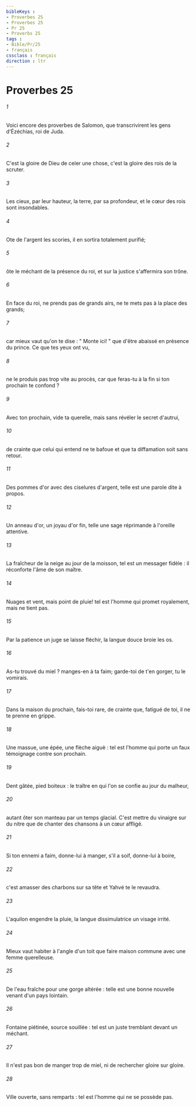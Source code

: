 ```yaml
---
bibleKeys : 
- Proverbes 25
- Proverbes 25
- Pr 25
- Proverbs 25
tags : 
- Bible/Pr/25
- français
cssclass : français
direction : ltr
---
```


# Proverbes 25

###### 1
Voici encore des proverbes de Salomon, que transcrivirent les gens d'Ézéchias, roi de Juda. 
###### 2
C'est la gloire de Dieu de celer une chose, c'est la gloire des rois de la scruter. 
###### 3
Les cieux, par leur hauteur, la terre, par sa profondeur, et le cœur des rois sont insondables. 
###### 4
Ote de l'argent les scories, il en sortira totalement purifié; 
###### 5
ôte le méchant de la présence du roi, et sur la justice s'affermira son trône. 
###### 6
En face du roi, ne prends pas de grands airs, ne te mets pas à la place des grands; 
###### 7
car mieux vaut qu'on te dise : " Monte ici! " que d'être abaissé en présence du prince. Ce que tes yeux ont vu, 
###### 8
ne le produis pas trop vite au procès, car que feras-tu à la fin si ton prochain te confond ? 
###### 9
Avec ton prochain, vide ta querelle, mais sans révéler le secret d'autrui, 
###### 10
de crainte que celui qui entend ne te bafoue et que ta diffamation soit sans retour. 
###### 11
Des pommes d'or avec des ciselures d'argent, telle est une parole dite à propos. 
###### 12
Un anneau d'or, un joyau d'or fin, telle une sage réprimande à l'oreille attentive. 
###### 13
La fraîcheur de la neige au jour de la moisson, tel est un messager fidèle : il réconforte l'âme de son maître. 
###### 14
Nuages et vent, mais point de pluie! tel est l'homme qui promet royalement, mais ne tient pas. 
###### 15
Par la patience un juge se laisse fléchir, la langue douce broie les os. 
###### 16
As-tu trouvé du miel ? manges-en à ta faim; garde-toi de t'en gorger, tu le vomirais. 
###### 17
Dans la maison du prochain, fais-toi rare, de crainte que, fatigué de toi, il ne te prenne en grippe. 
###### 18
Une massue, une épée, une flèche aiguè : tel est l'homme qui porte un faux témoignage contre son prochain. 
###### 19
Dent gâtée, pied boiteux : le traître en qui l'on se confie au jour du malheur, 
###### 20
autant ôter son manteau par un temps glacial. C'est mettre du vinaigre sur du nitre que de chanter des chansons à un cœur affligé. 
###### 21
Si ton ennemi a faim, donne-lui à manger, s'il a soif, donne-lui à boire, 
###### 22
c'est amasser des charbons sur sa tête et Yahvé te le revaudra. 
###### 23
L'aquilon engendre la pluie, la langue dissimulatrice un visage irrité. 
###### 24
Mieux vaut habiter à l'angle d'un toit que faire maison commune avec une femme querelleuse. 
###### 25
De l'eau fraîche pour une gorge altérée : telle est une bonne nouvelle venant d'un pays lointain. 
###### 26
Fontaine piétinée, source souillée : tel est un juste tremblant devant un méchant. 
###### 27
Il n'est pas bon de manger trop de miel, ni de rechercher gloire sur gloire. 
###### 28
Ville ouverte, sans remparts : tel est l'homme qui ne se possède pas. 
